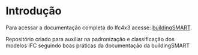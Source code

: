 # Introdução

Para acessar a documentação completa do Ifc4x3 acesse: [buildingSMART](https://standards.buildingsmart.org/IFC/RELEASE/IFC4_3/index.html).

Repositório criado para auxiliar na padronização e classificação dos modelos IFC seguindo boas práticas da documentação da buildingSMART

